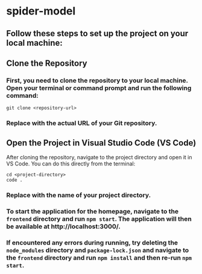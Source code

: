 # spider-model

## Follow these steps to set up the project on your local machine:

## Clone the Repository
### First, you need to clone the repository to your local machine. Open your terminal or command prompt and run the following command:

```
git clone <repository-url>

```
### Replace <repository-url> with the actual URL of your Git repository.

## Open the Project in Visual Studio Code (VS Code)
After cloning the repository, navigate to the project directory and open it in VS Code. You can do this directly from the terminal:

```
cd <project-directory>
code .
```
### Replace <project-directory> with the name of your project directory.

### To start the application for the homepage, navigate to the `frontend` directory and run `npm start`. The application will then be available at http://localhost:3000/.

### If encountered any errors during running, try deleting the `node_modules` directory and `package-lock.json` and navigate to the `frontend` directory and run `npm install` and then re-run `npm start`.
